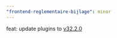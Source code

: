 ```yaml
---
"frontend-reglementaire-bijlage": minor
---
```


feat: update plugins to [v32.2.0](https://github.com/lblod/ember-rdfa-editor-lblod-plugins/releases/tag/v32.2.0)

